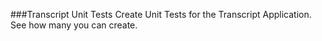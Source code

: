<!--djw: i feel like we should expand on this... maybe give them the first five and challenge them to create others-->
###Transcript Unit Tests
Create Unit Tests for the Transcript Application.
See how many you can create. 